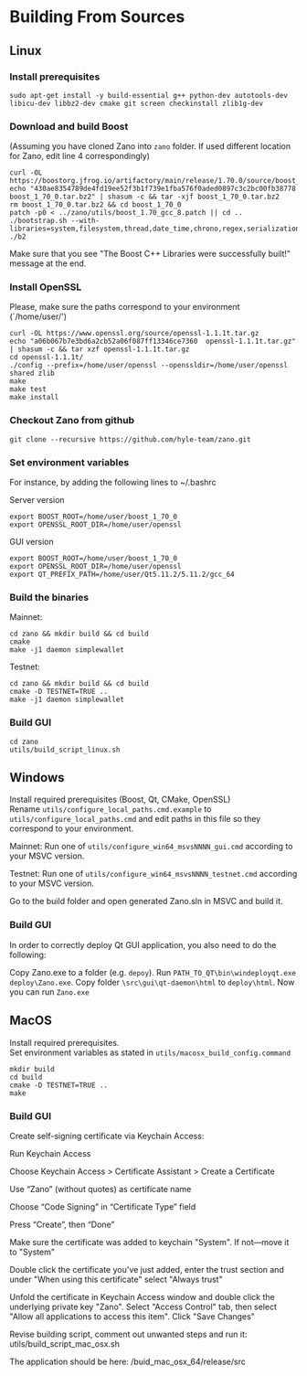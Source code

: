 # Building From Sources

## Linux

### Install prerequisites

```
sudo apt-get install -y build-essential g++ python-dev autotools-dev libicu-dev libbz2-dev cmake git screen checkinstall zlib1g-dev
```

### Download and build Boost

(Assuming you have cloned Zano into `zano` folder. If used different location for Zano, edit line 4 correspondingly)

```
curl -OL https://boostorg.jfrog.io/artifactory/main/release/1.70.0/source/boost_1_70_0.tar.bz2
echo "430ae8354789de4fd19ee52f3b1f739e1fba576f0aded0897c3c2bc00fb38778  boost_1_70_0.tar.bz2" | shasum -c && tar -xjf boost_1_70_0.tar.bz2
rm boost_1_70_0.tar.bz2 && cd boost_1_70_0
patch -p0 < ../zano/utils/boost_1.70_gcc_8.patch || cd ..
./bootstrap.sh --with-libraries=system,filesystem,thread,date_time,chrono,regex,serialization,atomic,program_options,locale,timer,log
./b2
```

Make sure that you see "The Boost C++ Libraries were successfully built!" message at the end.

### Install OpenSSL

Please, make sure the paths correspond to your environment (\`/home/user/')

```
curl -OL https://www.openssl.org/source/openssl-1.1.1t.tar.gz
echo "a06b067b7e3bd6a2cb52a06f087ff13346ce7360  openssl-1.1.1t.tar.gz" | shasum -c && tar xzf openssl-1.1.1t.tar.gz
cd openssl-1.1.1t/
./config --prefix=/home/user/openssl --openssldir=/home/user/openssl shared zlib
make
make test
make install

```

### Checkout Zano from github

```
git clone --recursive https://github.com/hyle-team/zano.git
```

### Set environment variables

For instance, by adding the following lines to \~/.bashrc

Server version

```
export BOOST_ROOT=/home/user/boost_1_70_0
export OPENSSL_ROOT_DIR=/home/user/openssl
```

GUI version

```
export BOOST_ROOT=/home/user/boost_1_70_0
export OPENSSL_ROOT_DIR=/home/user/openssl
export QT_PREFIX_PATH=/home/user/Qt5.11.2/5.11.2/gcc_64
```

### Build the binaries

Mainnet:

```
cd zano && mkdir build && cd build
cmake
make -j1 daemon simplewallet
```

Testnet:

```
cd zano && mkdir build && cd build
cmake -D TESTNET=TRUE ..
make -j1 daemon simplewallet
```

### Build GUI

```
cd zano
utils/build_script_linux.sh
```

## Windows

Install required prerequisites (Boost, Qt, CMake, OpenSSL)\
Rename `utils/configure_local_paths.cmd.example` to `utils/configure_local_paths.cmd` and edit paths in this file so they correspond to your environment.

Mainnet: Run one of `utils/configure_win64_msvsNNNN_gui.cmd` according to your MSVC version.

Testnet: Run one of `utils/configure_win64_msvsNNNN_testnet.cmd` according to your MSVC version.

Go to the build folder and open generated Zano.sln in MSVC and build it.

### Build GUI

In order to correctly deploy Qt GUI application, you also need to do the following:

Copy Zano.exe to a folder (e.g. `depoy`). Run `PATH_TO_QT\bin\windeployqt.exe deploy\Zano.exe`. Copy folder `\src\gui\qt-daemon\html` to `deploy\html`. Now you can run `Zano.exe`

## MacOS

Install required prerequisites.\
Set environment variables as stated in `utils/macosx_build_config.command`

```
mkdir build
cd build
cmake -D TESTNET=TRUE ..
make
```

### Build GUI

Create self-signing certificate via Keychain Access:

Run Keychain Access

Choose Keychain Access > Certificate Assistant > Create a Certificate

Use “Zano” (without quotes) as certificate name

Choose “Code Signing” in “Certificate Type” field

Press “Create”, then “Done”

Make sure the certificate was added to keychain "System". If not—move it to "System"

Double click the certificate you've just added, enter the trust section and under "When using this certificate" select "Always trust"

Unfold the certificate in Keychain Access window and double click the underlying private key "Zano". Select "Access Control" tab, then select "Allow all applications to access this item". Click "Save Changes"

Revise building script, comment out unwanted steps and run it: utils/build_script_mac_osx.sh

The application should be here: /buid_mac_osx_64/release/src
